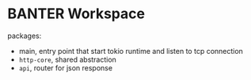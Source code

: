 # BANTER Workspace

packages:

- main, entry point that start tokio runtime and listen to tcp connection
- `http-core`, shared abstraction
- `api`, router for json response

